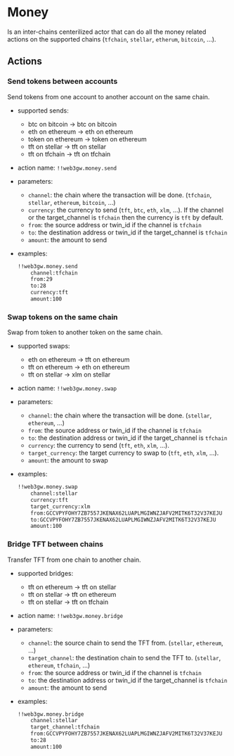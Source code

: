 # Money
Is an inter-chains centerilized actor that can do all the money related actions on the supported chains (`tfchain`, `stellar`, `etherum`, `bitcoin`, ...).

## Actions

### Send tokens between accounts
Send tokens from one account to another account on the same chain.
- supported sends:
    - btc on bitcoin -> btc on bitcoin
    - eth on ethereum -> eth on ethereum
    - token on ethereum -> token on ethereum
    - tft on stellar -> tft on stellar
    - tft on tfchain -> tft on tfchain

- action name: `!!web3gw.money.send`
- parameters:
    - `channel`: the chain where the transaction will be done. (`tfchain`, `stellar`, `ethereum`, `bitcoin`, ...)
    - `currency`: the currency to send (`tft`, `btc`, `eth`, `xlm`, ...). If the channel or the target_channel is `tfchain` then the currency is `tft` by default.
    - `from`: the source address or twin_id if the channel is `tfchain`
    - `to`: the destination address or twin_id if the target_channel is `tfchain`
    - `amount`: the amount to send

- examples:
    ```md
    !!web3gw.money.send
        channel:tfchain
        from:29
        to:28
        currency:tft
        amount:100
    ```

### Swap tokens on the same chain
Swap from token to another token on the same chain.
- supported swaps:
    - eth on ethereum -> tft on ethereum
    - tft on ethereum -> eth on ethereum
    - tft on stellar -> xlm on stellar

- action name: `!!web3gw.money.swap`
- parameters: 
    - `channel`: the chain where the transaction will be done. (`stellar`, `ethereum`, ...)
    - `from`: the source address or twin_id if the channel is `tfchain`
    - `to`: the destination address or twin_id if the target_channel is `tfchain`
    - `currency`: the currency to send (`tft`, `eth`, `xlm`, ...).
    - `target_currency`: the target currency to swap to (`tft`, `eth`, `xlm`, ...).
    - `amount`: the amount to swap
- examples:
    ```md
    !!web3gw.money.swap
        channel:stellar
        currency:tft
        target_currency:xlm
        from:GCCVPYFOHY7ZB7557JKENAX62LUAPLMGIWNZJAFV2MITK6T32V37KEJU
        to:GCCVPYFOHY7ZB7557JKENAX62LUAPLMGIWNZJAFV2MITK6T32V37KEJU
        amount:100
    ```
### Bridge TFT between chains
Transfer TFT from one chain to another chain.
- supported bridges:
    - tft on ethereum -> tft on stellar
    - tft on stellar -> tft on ethereum
    - tft on stellar -> tft on tfchain

- action name: `!!web3gw.money.bridge`
- parameters:
    - `channel`: the source chain to send the TFT from. (`stellar`, `ethereum`, ...)
    - `target_channel`: the destination chain to send the TFT to. (`stellar`, `ethereum`, `tfchain`, ...)
    - `from`: the source address or twin_id if the channel is `tfchain`
    - `to`: the destination address or twin_id if the target_channel is `tfchain`
    - `amount`: the amount to send
- examples:
    ```md
    !!web3gw.money.bridge
        channel:stellar
        target_channel:tfchain
        from:GCCVPYFOHY7ZB7557JKENAX62LUAPLMGIWNZJAFV2MITK6T32V37KEJU
        to:28
        amount:100
    ```